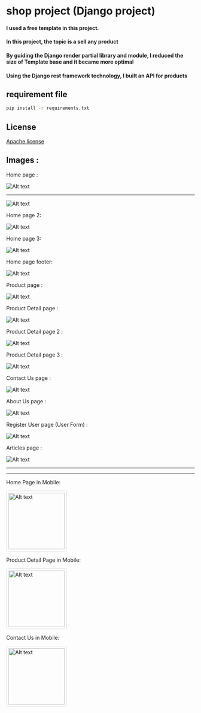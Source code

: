 # shop project (Django project)

#### I used a free template in this project.
#### In this project, the topic is a sell any product
#### By guiding the Django render partial library and module, I reduced the size of Template base and it became more optimal
#### Using the Django rest framework technology, I built an API for products

## requirement file
```bash
pip install -r requirements.txt
```

## License

[Apache license](https://www.apache.org/licenses/)

## Images :

Home page :

<img src="/static/images/readme_images/home_page_slider.png" alt="Alt text" title="Home Page">
<hr>
<img src="/static/images/readme_images/home_page_slider2.png" alt="Alt text" title="Home Page">


Home page 2:

<img src="/static/images/readme_images/home_page_full2.png" alt="Alt text" title="Home Page2">


Home page 3:

<img src="/static/images/readme_images/home_page_full3.png" alt="Alt text" title="Home Page3">


Home page footer:

<img src="/static/images/readme_images/home_page_full4.png" alt="Alt text" title="Home Page FOOTER">


Product page :

<img src="/static/images/readme_images/product_page.png" alt="Alt text" title="Product Page">


Product Detail page :

<img src="/static/images/readme_images/product_detail_page.png" alt="Alt text" title="Product Detail Page">


Product Detail page 2 :

<img src="/static/images/readme_images/product_detail_page2.png" alt="Alt text" title="Product Detail Page 2">

Product Detail page 3 :

<img src="/static/images/readme_images/product_detail_page3.png" alt="Alt text" title="Product Detail Page 3">

Contact Us page :

<img src="/static/images/readme_images/contact_us_page.png" alt="Alt text" title="Contact Us Page">

About Us page :

<img src="/static/images/readme_images/about-us.png" alt="Alt text" title="About Us Page">


Register User page (User Form) :

<img src="/static/images/readme_images/register_user_page.png" alt="Alt text" title="Register User Page">

Articles page :

<img src="/static/images/readme_images/articles.png" alt="Alt text" title="Articles Page">


<hr><hr>

Home Page in Mobile:

<img src="/static/images/readme_images/home_page_mobile.png" alt="Alt text" title="Home Page Mobile" style="border: 1px solid #ddd; border-radius: 4px; padding: 5px; width: 150px;">

Product Detail Page in Mobile:

<img src="/static/images/readme_images/product_detail_page_mobile.png" alt="Alt text" title="Product Detail Page Mobile" style="border: 1px solid #ddd; border-radius: 4px; padding: 5px; width: 150px;">

Contact Us in Mobile:

<img src="/static/images/readme_images/contact_us_page_mobile.png" alt="Alt text" title="Contact Us Page Mobile" style="border: 1px solid #ddd; border-radius: 4px; padding: 5px; width: 150px;">

